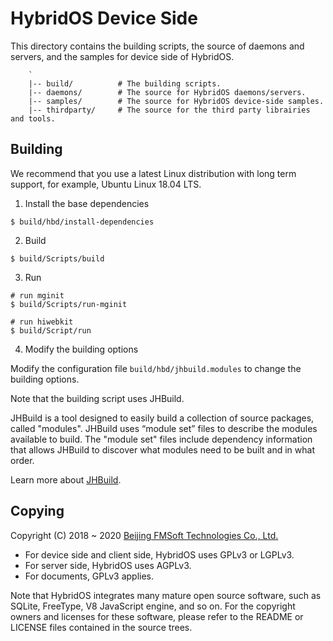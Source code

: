 # HybridOS Device Side

This directory contains the building scripts, the source of daemons and
servers, and the samples for device side of HybridOS.

```
    `
    |-- build/          # The building scripts.
    |-- daemons/        # The source for HybridOS daemons/servers.
    |-- samples/        # The source for HybridOS device-side samples.
    |-- thirdparty/     # The source for the third party librairies and tools.
```

## Building

We recommend that you use a latest Linux distribution with long term support,
for example, Ubuntu Linux 18.04 LTS.

1) Install the base dependencies

```
$ build/hbd/install-dependencies
```

2) Build

```
$ build/Scripts/build
```

3) Run

```
# run mginit
$ build/Scripts/run-mginit

# run hiwebkit
$ build/Script/run
```

4) Modify the building options

Modify the configuration file `build/hbd/jhbuild.modules` to change the building options.

Note that the building script uses JHBuild.

JHBuild is a tool designed to easily build a collection of source packages, called "modules".
JHBuild uses “module set” files to describe the modules available to build. The "module set"
files include dependency information that allows JHBuild to discover what modules need to be
built and in what order.

Learn more about [JHBuild](https://developer.gnome.org/jhbuild/stable/introduction.html.en).

## Copying

Copyright (C) 2018 \~ 2020 [Beijing FMSoft Technologies Co., Ltd.]

* For device side and client side, HybridOS uses GPLv3 or LGPLv3.
* For server side, HybridOS uses AGPLv3.
* For documents, GPLv3 applies.

Note that HybridOS integrates many mature open source software, such as SQLite,
FreeType, V8 JavaScript engine, and so on. For the copyright owners and licenses
for these software, please refer to the README or LICENSE files contained in
the source trees.

[Beijing FMSoft Technologies Co., Ltd.]: https://www.fmsoft.cn
[FMSoft Technologies]: https://www.fmsoft.cn
[HybridOS Official Site]: https://hybridos.fmsoft.cn

[HybridOS Architecture]: https://github.com/FMSoftCN/hybridos/wiki/HybridOS-Architecture
[HybridOS App Framework]: https://github.com/FMSoftCN/hybridos/wiki/HybridOS-App-Framework
[HybridOS View Markup Language]: https://github.com/FMSoftCN/hybridos/wiki/HybridOS-View-Markup-Language
[HybridOS Foundation Class Library]: https://github.com/FMSoftCN/hybridos/wiki/HybridOS-Foundation-Class-Library
[HybridOS Security Design]: https://github.com/FMSoftCN/hybridos/wiki/HybridOS-Security-Design
[HybridOS Device Simulation Environment]: https://github.com/FMSoftCN/hybridos/wiki/HybridOS-Device-Simulation-Environment
[HybridOS Code and Development Convention]: https://github.com/FMSoftCN/hybridos/wiki/HybridOS-Code-and-Development-Convention

